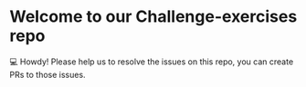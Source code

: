 # Welcome to our Challenge-exercises repo

:computer: Howdy! Please help us to resolve the issues on this repo, you can create PRs to those issues.



